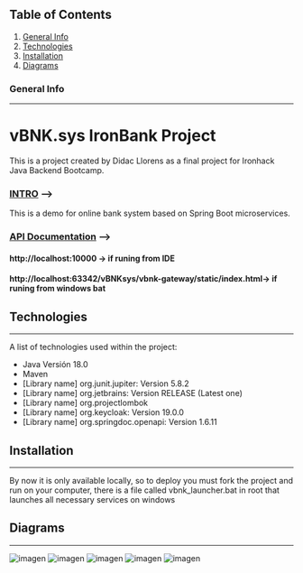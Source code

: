 ## Table of Contents
1. [General Info](#general-info)
2. [Technologies](#technologies)
3. [Installation](#installation)
4. [Diagrams](#diagrams)

### General Info
***

<h1 >vBNK.sys IronBank Project </h1>
<p>This is a project created by Didac Llorens as a final project for Ironhack Java Backend Bootcamp. </p>
<h3><u>INTRO</u> --> </h3>
<p>This is a demo for online bank system based on Spring Boot microservices.</p>

<h3><u>API Documentation</u> --> </h3>
<h4>http://localhost:10000 -> if runing from IDE </h4>
<h4>http://localhost:63342/vBNKsys/vbnk-gateway/static/index.html-> if runing from windows bat </h4>


## Technologies
***
A list of technologies used within the project:
* Java Versión 18.0
* Maven
* [Library name] org.junit.jupiter: Version 5.8.2
* [Library name] org.jetbrains: Version RELEASE (Latest one)
* [Library name] org.projectlombok
* [Library name] org.keycloak: Version 19.0.0
* [Library name] org.springdoc.openapi: Version 1.6.11



## Installation
***
<p>By now it is only available locally, so to deploy you must fork the project and run on your computer, there is a file called vbnk_launcher.bat in root that launches all necessary services on windows</p>


## Diagrams
***
![imagen](https://user-images.githubusercontent.com/107514286/192088733-887b4e2d-fa07-404f-a228-d26db938252b.png)
![imagen](https://user-images.githubusercontent.com/107514286/192088775-33304e11-cffc-4183-8ec2-81ab7c4debba.png)
![imagen](https://user-images.githubusercontent.com/107514286/192088788-73a7bb25-597d-4475-9065-3cb08c5f660a.png)
![imagen](https://user-images.githubusercontent.com/107514286/192088805-09905efd-f6f3-40f7-a4d2-8250ee28737b.png)
![imagen](https://user-images.githubusercontent.com/107514286/192088819-2ed49d26-78c8-4560-b718-d743d5db6dbf.png)
